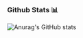 ### __Github Stats__ 📊
![Anurag's GitHub stats](https://github-readme-stats.vercel.app/api?username=mykha8lad&count_private=true&show_icons=true&hide=issues,contribs&text_color=282A36&border_color=282A36&bg_color=DEG,FFEB00,0000FF&title_color=282A36&icon_color=282A36)

